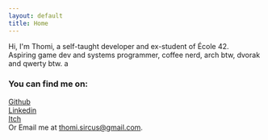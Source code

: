 ```yaml
---
layout: default
title: Home
---
```


Hi, I'm Thomi, a self-taught developer and ex-student of École 42. 
<br>
Aspiring game dev and systems programmer, coffee nerd, arch btw, dvorak and qwerty btw. 
a
### You can find me on:
[Github](https://github.com/xinove1)
<br>
[Linkedin](https://www.linkedin.com/in/thomisircus/)
<br>
[Itch](https://xinove.itch.io/)
<br>
Or Email me at [thomi.sircus@gmail.com](mailto:thomi.sircus@gmail.com).
